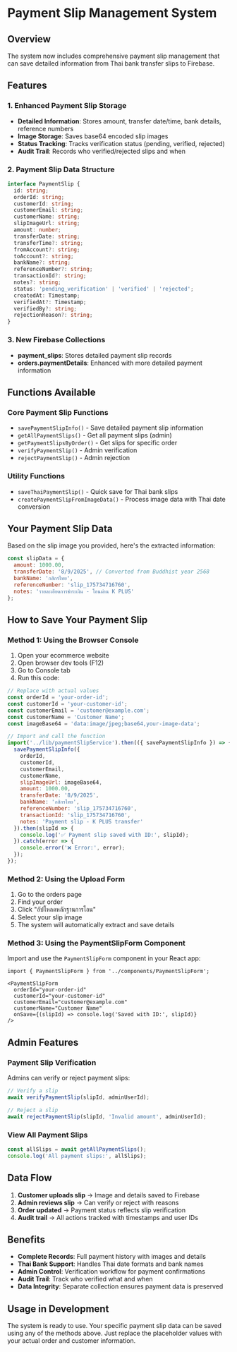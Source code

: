 # Payment Slip Management System

## Overview
The system now includes comprehensive payment slip management that can save detailed information from Thai bank transfer slips to Firebase.

## Features

### 1. Enhanced Payment Slip Storage
- **Detailed Information**: Stores amount, transfer date/time, bank details, reference numbers
- **Image Storage**: Saves base64 encoded slip images
- **Status Tracking**: Tracks verification status (pending, verified, rejected)
- **Audit Trail**: Records who verified/rejected slips and when

### 2. Payment Slip Data Structure
```typescript
interface PaymentSlip {
  id: string;
  orderId: string;
  customerId: string;
  customerEmail: string;
  customerName: string;
  slipImageUrl: string;
  amount: number;
  transferDate: string;
  transferTime?: string;
  fromAccount?: string;
  toAccount?: string;
  bankName?: string;
  referenceNumber?: string;
  transactionId?: string;
  notes?: string;
  status: 'pending_verification' | 'verified' | 'rejected';
  createdAt: Timestamp;
  verifiedAt?: Timestamp;
  verifiedBy?: string;
  rejectionReason?: string;
}
```

### 3. New Firebase Collections
- **payment_slips**: Stores detailed payment slip records
- **orders.paymentDetails**: Enhanced with more detailed payment information

## Functions Available

### Core Payment Slip Functions
- `savePaymentSlipInfo()` - Save detailed payment slip information
- `getAllPaymentSlips()` - Get all payment slips (admin)
- `getPaymentSlipsByOrder()` - Get slips for specific order
- `verifyPaymentSlip()` - Admin verification
- `rejectPaymentSlip()` - Admin rejection

### Utility Functions
- `saveThaiPaymentSlip()` - Quick save for Thai bank slips
- `createPaymentSlipFromImageData()` - Process image data with Thai date conversion

## Your Payment Slip Data
Based on the slip image you provided, here's the extracted information:

```javascript
const slipData = {
  amount: 1000.00,
  transferDate: '8/9/2025', // Converted from Buddhist year 2568
  bankName: 'กสิกรไทย',
  referenceNumber: 'slip_175734716760',
  notes: 'รายละเอียดการชำระเงิน - โอนผ่าน K PLUS'
};
```

## How to Save Your Payment Slip

### Method 1: Using the Browser Console
1. Open your ecommerce website
2. Open browser dev tools (F12)
3. Go to Console tab
4. Run this code:

```javascript
// Replace with actual values
const orderId = 'your-order-id';
const customerId = 'your-customer-id';
const customerEmail = 'customer@example.com';
const customerName = 'Customer Name';
const imageBase64 = 'data:image/jpeg;base64,your-image-data';

// Import and call the function
import('../lib/paymentSlipService').then(({ savePaymentSlipInfo }) => {
  savePaymentSlipInfo({
    orderId,
    customerId,
    customerEmail,
    customerName,
    slipImageUrl: imageBase64,
    amount: 1000.00,
    transferDate: '8/9/2025',
    bankName: 'กสิกรไทย',
    referenceNumber: 'slip_175734716760',
    transactionId: 'slip_175734716760',
    notes: 'Payment slip - K PLUS transfer'
  }).then(slipId => {
    console.log('✅ Payment slip saved with ID:', slipId);
  }).catch(error => {
    console.error('❌ Error:', error);
  });
});
```

### Method 2: Using the Upload Form
1. Go to the orders page
2. Find your order
3. Click "อัปโหลดหลักฐานการโอน"
4. Select your slip image
5. The system will automatically extract and save details

### Method 3: Using the PaymentSlipForm Component
Import and use the `PaymentSlipForm` component in your React app:

```tsx
import { PaymentSlipForm } from '../components/PaymentSlipForm';

<PaymentSlipForm
  orderId="your-order-id"
  customerId="your-customer-id"
  customerEmail="customer@example.com"
  customerName="Customer Name"
  onSave={(slipId) => console.log('Saved with ID:', slipId)}
/>
```

## Admin Features

### Payment Slip Verification
Admins can verify or reject payment slips:

```javascript
// Verify a slip
await verifyPaymentSlip(slipId, adminUserId);

// Reject a slip
await rejectPaymentSlip(slipId, 'Invalid amount', adminUserId);
```

### View All Payment Slips
```javascript
const allSlips = await getAllPaymentSlips();
console.log('All payment slips:', allSlips);
```

## Data Flow

1. **Customer uploads slip** → Image and details saved to Firebase
2. **Admin reviews slip** → Can verify or reject with reasons
3. **Order updated** → Payment status reflects slip verification
4. **Audit trail** → All actions tracked with timestamps and user IDs

## Benefits

- **Complete Records**: Full payment history with images and details
- **Thai Bank Support**: Handles Thai date formats and bank names
- **Admin Control**: Verification workflow for payment confirmations
- **Audit Trail**: Track who verified what and when
- **Data Integrity**: Separate collection ensures payment data is preserved

## Usage in Development

The system is ready to use. Your specific payment slip data can be saved using any of the methods above. Just replace the placeholder values with your actual order and customer information.
